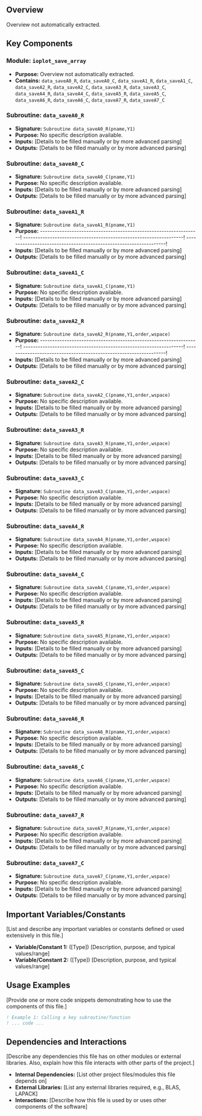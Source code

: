 ## Overview

Overview not automatically extracted.

## Key Components

### Module: `ioplot_save_array`
- **Purpose:** Overview not automatically extracted.
- **Contains:** `data_saveA0_R`, `data_saveA0_C`, `data_saveA1_R`, `data_saveA1_C`, `data_saveA2_R`, `data_saveA2_C`, `data_saveA3_R`, `data_saveA3_C`, `data_saveA4_R`, `data_saveA4_C`, `data_saveA5_R`, `data_saveA5_C`, `data_saveA6_R`, `data_saveA6_C`, `data_saveA7_R`, `data_saveA7_C`

### Subroutine: `data_saveA0_R`
- **Signature:** `Subroutine data_saveA0_R(pname,Y1)`
- **Purpose:** No specific description available.
- **Inputs:** [Details to be filled manually or by more advanced parsing]
- **Outputs:** [Details to be filled manually or by more advanced parsing]

### Subroutine: `data_saveA0_C`
- **Signature:** `Subroutine data_saveA0_C(pname,Y1)`
- **Purpose:** No specific description available.
- **Inputs:** [Details to be filled manually or by more advanced parsing]
- **Outputs:** [Details to be filled manually or by more advanced parsing]

### Subroutine: `data_saveA1_R`
- **Signature:** `Subroutine data_saveA1_R(pname,Y1)`
- **Purpose:** ------------------------------------------------------------------!
  ------------------------------------------------------------------!
  ------------------------------------------------------------------!
- **Inputs:** [Details to be filled manually or by more advanced parsing]
- **Outputs:** [Details to be filled manually or by more advanced parsing]

### Subroutine: `data_saveA1_C`
- **Signature:** `Subroutine data_saveA1_C(pname,Y1)`
- **Purpose:** No specific description available.
- **Inputs:** [Details to be filled manually or by more advanced parsing]
- **Outputs:** [Details to be filled manually or by more advanced parsing]

### Subroutine: `data_saveA2_R`
- **Signature:** `Subroutine data_saveA2_R(pname,Y1,order,wspace)`
- **Purpose:** ------------------------------------------------------------------!
  ------------------------------------------------------------------!
  ------------------------------------------------------------------!
- **Inputs:** [Details to be filled manually or by more advanced parsing]
- **Outputs:** [Details to be filled manually or by more advanced parsing]

### Subroutine: `data_saveA2_C`
- **Signature:** `Subroutine data_saveA2_C(pname,Y1,order,wspace)`
- **Purpose:** No specific description available.
- **Inputs:** [Details to be filled manually or by more advanced parsing]
- **Outputs:** [Details to be filled manually or by more advanced parsing]

### Subroutine: `data_saveA3_R`
- **Signature:** `Subroutine data_saveA3_R(pname,Y1,order,wspace)`
- **Purpose:** No specific description available.
- **Inputs:** [Details to be filled manually or by more advanced parsing]
- **Outputs:** [Details to be filled manually or by more advanced parsing]

### Subroutine: `data_saveA3_C`
- **Signature:** `Subroutine data_saveA3_C(pname,Y1,order,wspace)`
- **Purpose:** No specific description available.
- **Inputs:** [Details to be filled manually or by more advanced parsing]
- **Outputs:** [Details to be filled manually or by more advanced parsing]

### Subroutine: `data_saveA4_R`
- **Signature:** `Subroutine data_saveA4_R(pname,Y1,order,wspace)`
- **Purpose:** No specific description available.
- **Inputs:** [Details to be filled manually or by more advanced parsing]
- **Outputs:** [Details to be filled manually or by more advanced parsing]

### Subroutine: `data_saveA4_C`
- **Signature:** `Subroutine data_saveA4_C(pname,Y1,order,wspace)`
- **Purpose:** No specific description available.
- **Inputs:** [Details to be filled manually or by more advanced parsing]
- **Outputs:** [Details to be filled manually or by more advanced parsing]

### Subroutine: `data_saveA5_R`
- **Signature:** `Subroutine data_saveA5_R(pname,Y1,order,wspace)`
- **Purpose:** No specific description available.
- **Inputs:** [Details to be filled manually or by more advanced parsing]
- **Outputs:** [Details to be filled manually or by more advanced parsing]

### Subroutine: `data_saveA5_C`
- **Signature:** `Subroutine data_saveA5_C(pname,Y1,order,wspace)`
- **Purpose:** No specific description available.
- **Inputs:** [Details to be filled manually or by more advanced parsing]
- **Outputs:** [Details to be filled manually or by more advanced parsing]

### Subroutine: `data_saveA6_R`
- **Signature:** `Subroutine data_saveA6_R(pname,Y1,order,wspace)`
- **Purpose:** No specific description available.
- **Inputs:** [Details to be filled manually or by more advanced parsing]
- **Outputs:** [Details to be filled manually or by more advanced parsing]

### Subroutine: `data_saveA6_C`
- **Signature:** `Subroutine data_saveA6_C(pname,Y1,order,wspace)`
- **Purpose:** No specific description available.
- **Inputs:** [Details to be filled manually or by more advanced parsing]
- **Outputs:** [Details to be filled manually or by more advanced parsing]

### Subroutine: `data_saveA7_R`
- **Signature:** `Subroutine data_saveA7_R(pname,Y1,order,wspace)`
- **Purpose:** No specific description available.
- **Inputs:** [Details to be filled manually or by more advanced parsing]
- **Outputs:** [Details to be filled manually or by more advanced parsing]

### Subroutine: `data_saveA7_C`
- **Signature:** `Subroutine data_saveA7_C(pname,Y1,order,wspace)`
- **Purpose:** No specific description available.
- **Inputs:** [Details to be filled manually or by more advanced parsing]
- **Outputs:** [Details to be filled manually or by more advanced parsing]

## Important Variables/Constants

[List and describe any important variables or constants defined or used extensively in this file.]

- **Variable/Constant 1:** ([Type]) [Description, purpose, and typical values/range]
- **Variable/Constant 2:** ([Type]) [Description, purpose, and typical values/range]

## Usage Examples

[Provide one or more code snippets demonstrating how to use the components of this file.]

```fortran
! Example 1: Calling a key subroutine/function
! ... code ...
```

## Dependencies and Interactions

[Describe any dependencies this file has on other modules or external libraries. Also, explain how this file interacts with other parts of the project.]

- **Internal Dependencies:** [List other project files/modules this file depends on]
- **External Libraries:** [List any external libraries required, e.g., BLAS, LAPACK]
- **Interactions:** [Describe how this file is used by or uses other components of the software]
